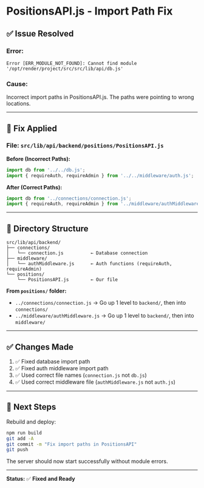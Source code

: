 # PositionsAPI.js - Import Path Fix

## ✅ Issue Resolved

### **Error:**
```
Error [ERR_MODULE_NOT_FOUND]: Cannot find module '/opt/render/project/src/src/lib/api/db.js'
```

### **Cause:**
Incorrect import paths in PositionsAPI.js. The paths were pointing to wrong locations.

---

## 🔧 Fix Applied

### **File:** `src/lib/api/backend/positions/PositionsAPI.js`

**Before (Incorrect Paths):**
```javascript
import db from '../../db.js';
import { requireAuth, requireAdmin } from '../../middleware/auth.js';
```

**After (Correct Paths):**
```javascript
import db from '../connections/connection.js';
import { requireAuth, requireAdmin } from '../middleware/authMiddleware.js';
```

---

## 📁 Directory Structure

```
src/lib/api/backend/
├── connections/
│   └── connection.js          ← Database connection
├── middleware/
│   └── authMiddleware.js      ← Auth functions (requireAuth, requireAdmin)
└── positions/
    └── PositionsAPI.js        ← Our file
```

**From `positions/` folder:**
- `../connections/connection.js` → Go up 1 level to `backend/`, then into `connections/`
- `../middleware/authMiddleware.js` → Go up 1 level to `backend/`, then into `middleware/`

---

## ✅ Changes Made

1. ✅ Fixed database import path
2. ✅ Fixed auth middleware import path
3. ✅ Used correct file names (`connection.js` not `db.js`)
4. ✅ Used correct middleware file (`authMiddleware.js` not `auth.js`)

---

## 🚀 Next Steps

Rebuild and deploy:

```bash
npm run build
git add -A
git commit -m "Fix import paths in PositionsAPI"
git push
```

The server should now start successfully without module errors.

---

**Status:** ✅ **Fixed and Ready**
